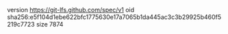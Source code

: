 version https://git-lfs.github.com/spec/v1
oid sha256:e5f104d1ebe622bfc1775630e17a7065b1da445ac3c3b29925b460f5219c7723
size 7874

